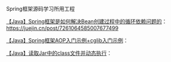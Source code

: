Spring框架源码学习所用工程

[【Java】Spring框架是如何解决Bean创建过程中的循环依赖问题的](./【Java】Spring框架是如何解决Bean创建过程中的循环依赖问题的.md)：https://juejin.cn/post/7261064585007677499

[【Java】Spring框架AOP入门示例+cglib入门示例](./【Java】Spring框架AOP入门示例+cglib入门示例.md)：

[【Java】读取Jar中的class文件并动态执行](./【Java】读取Jar中的class文件并动态执行.md)：